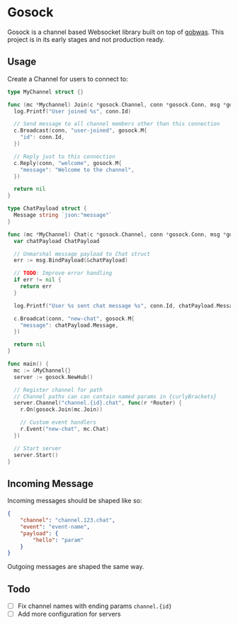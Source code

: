 # Gosock

Gosock is a channel based Websocket library built on top of [gobwas](https://github.com/gobwas/ws).
This project is in its early stages and not production ready.

## Usage

Create a Channel for users to connect to:

```go
type MyChannel struct {}

func (mc *Mychannel) Join(c *gosock.Channel, conn *gosock.Conn, msg *gosock.Message) error {
  log.Printf("User joined %s", conn.Id)

  // Send message to all channel members other than this connection
  c.Broadcast(conn, "user-joined", gosock.M{
    "id": conn.Id,
  })

  // Reply just to this connection
  c.Reply(conn, "welcome", gosock.M{
    "message": "Welcome to the channel",
  })

  return nil
}

type ChatPayload struct {
  Message string `json:"message"`
}

func (mc *MyChannel) Chat(c *gosock.Channel, conn *gosock.Conn, msg *gosock.Message) error {
  var chatPayload ChatPayload

  // Unmarshal message payload to Chat struct
  err := msg.BindPayload(&chatPayload)

  // TODO: Improve error handling
  if err != nil {
    return err
  }

  log.Printf("User %s sent chat message %s", conn.Id, chatPayload.Message)

  c.Broadcat(conn, "new-chat", gosock.M{
    "message": chatPayload.Message,
  })

  return nil
}

func main() {
  mc := &MyChannel{}
  server := gosock.NewHub()

  // Register channel for path
  // Channel paths can can contain named params in {curlyBrackets}
  server.Channel("channel.{id}.chat", func(r *Router) {
    r.On(gosock.Join(mc.Join))

    // Custom event handlers
    r.Event("new-chat", mc.Chat)
  })

  // Start server
  server.Start()
}
```

## Incoming Message

Incoming messages should be shaped like so:

```json
{
    "channel": "channel.123.chat",
    "event": "event-name",
    "payload": {
        "hello": "param"
    }
}
```

Outgoing messages are shaped the same way.

## Todo
- [ ] Fix channel names with ending params `channel.{id}`
- [ ] Add more configuration for servers
